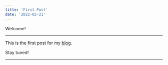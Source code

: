 ```yaml
---
title: 'First Post'
date: '2022-02-21'
---
```


Welcome!

---

This is the first post for my [blog](https://www.adehade.tech/blog/).

Stay tuned!

---